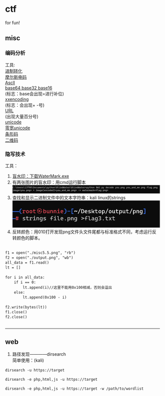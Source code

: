 # ctf
for fun!


## misc

### 编码分析

工具:    
[进制转化](https://www.sojson.com/hexconvert.html)    
[摩尔斯电码](http://www.zhongguosou.com/zonghe/moErSiCodeConverter.aspx)    
[Ascll](https://www.asciim.cn/m/tools/convert_ascii_to_string.html)    
[base64 base32 base16](https://www.qqxiuzi.cn/bianma/base64.htm)    
(标志：base会出现=进行补位)    
[xxencoding](http://web.chacuo.net/charsetxxencode)    
(标志：会出现+ -号)     
[URL](http://web.chacuo.net/charseturlencode)    
(出现大量百分号)    
[unicode](https://c.runoob.com/front-end/3602/)   
[零宽unicode](https://330k.github.io/misc_tools/unicode_steganography.html)   
[条形码](https://online-barcode-reader.inliteresearch.com/)    
[二维码](https://merri.cx/qrazybox/)


### 隐写技术

工具：   
1. [盲水印：下载WaterMark.exe](https://url61.ctfile.com/f/tempdir-VzdRZAE3WjpUZVEwVGMHZAItADkFPFxkXT5ZPQ5tADsKaQQ3Ai1bMlVgBGNSZgNoBjVTagI0CjoAbQ](https://www.mefcl.com/watermark/5821))
2. 有两张图片的盲水印：用cmd运行脚本![在cmd中运行脚本](cmd.png)
3. 查找和显示二进制文件中的文本字符串：kali linux的strings![kali linux](strings.png)
4. 反转颜色：用010打开发现png文件头文件尾都与标准格式不同，考虑运行反转颜色的脚本。
```

f1 = open("./misc5.5.png", "rb")
f2 = open("./output.png", "wb")
all_data = f1.read()
lt = []

for i in all_data:
    if i == 0:
        lt.append(i)//这里不能用0x100相减，否则会溢出
    else:
        lt.append(0x100 - i)

f2.write(bytes(lt))
f1.close()
f2.close()


```





***

## web
1. 路径发现————dirsearch     
简单使用：(kali)
```
dirsearch -u https://target

```
```
dirsearch -e php,html,js -u https://target

```
```
dirsearch -e php,html,js -u https://target -w /path/to/wordlist

```








